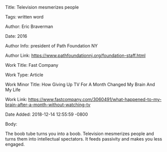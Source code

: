 Title:  Television mesmerizes people

Tags:   written word

Author: Eric Braverman

Date:   2016

Author Info: president of Path Foundation NY

Author Link: https://www.pathfoundationnj.org/foundation-staff.html

Work Title: Fast Company

Work Type: Article

Work Minor Title: How Giving Up TV For A Month Changed My Brain And My Life

Work Link: https://www.fastcompany.com/3060491/what-happened-to-my-brain-after-a-month-without-watching-tv

Date Added: 2018-12-14 12:55:59 -0800

Body: 

The boob tube turns you into a boob. Television mesmerizes people and turns them into intellectual spectators. It feeds passivity and makes you less engaged.

